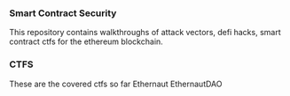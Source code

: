 ### Smart Contract Security

This repository contains walkthroughs of attack vectors, defi hacks, smart contract ctfs for the ethereum blockchain.

### CTFS

These are the covered ctfs so far
Ethernaut
EthernautDAO
